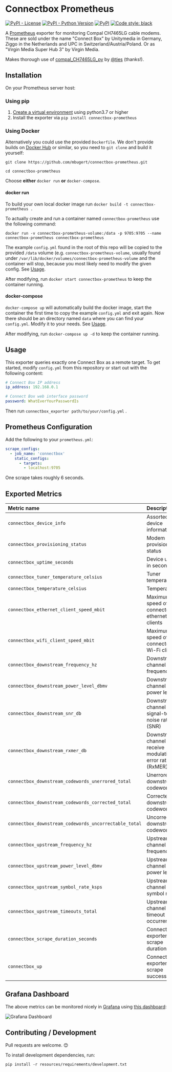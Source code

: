# Connectbox Prometheus
[![PyPI - License](https://img.shields.io/pypi/l/connectbox-prometheus.svg)](https://pypi.org/project/connectbox-prometheus/)
[![PyPI - Python Version](https://img.shields.io/pypi/pyversions/connectbox-prometheus.svg)](https://pypi.org/project/connectbox-prometheus/)
[![PyPI](https://img.shields.io/pypi/v/connectbox-prometheus.svg)](https://pypi.org/project/connectbox-prometheus/)
[![Code style: black](https://img.shields.io/badge/code%20style-black-000000.svg)](https://github.com/psf/black)

A [Prometheus](https://prometheus.io/) exporter for monitoring Compal CH7465LG cable modems. These are sold under the name "Connect Box" by Unitymedia in Germany, Ziggo in the Netherlands and UPC in Switzerland/Austria/Poland. Or as "Virgin Media Super Hub 3" by Virgin Media.

Makes thorough use of [compal_CH7465LG_py](https://github.com/ties/compal_CH7465LG_py) by [@ties](https://github.com/ties/) (thanks!).

## Installation
On your Prometheus server host:

### Using pip
1. [Create a virtual environment](https://packaging.python.org/tutorials/installing-packages/#creating-virtual-environments) using python3.7 or higher
2. Install the exporter via `pip install connectbox-prometheus`

### Using Docker
Alternatively you could use the provided `Dockerfile`.
We don't provide builds on [Docker Hub](https://hub.docker.com/) or similar, so you need to `git clone` and build it yourself:

`git clone https://github.com/mbugert/connectbox-prometheus.git`

`cd connectbox-prometheus`

Choose **either** `docker run` **or** `docker-compose`.

#### docker run

To build your own local docker image run
`docker build -t connectbox-prometheus .`

To actually create and run a container named `connectbox-prometheus` use the following command:

`docker run -v connectbox-prometheus-volume:/data -p 9705:9705 --name connectbox-prometheus connectbox-prometheus`

The example `config.yml` found in the root of this repo will be copied to the provided `/data` volume (e.g. `connectbox-prometheus-volume`, usually found under `/var/lib/docker/volumes/connectbox-prometheus-volume` and the container will stop, because you most likely need to modify the given config. See [Usage](#usage).

After modifying, run `docker start connectbox-prometheus` to keep the container running.

#### docker-compose

`docker-compose up` will automatically build the docker image, start the container the first time to copy the example `config.yml` and exit again.
Now there should be an directory named `data` where you can find your `config.yml`. Modify it to your needs. See [Usage](#usage).

After modifying, run `docker-compose up -d` to keep the container running.

## Usage
This exporter queries exactly one Connect Box as a remote target.
To get started, modify `config.yml` from this repository or start out with the following content:
```yaml
# Connect Box IP address
ip_address: 192.168.0.1

# Connect Box web interface password
password: WhatEverYourPasswordIs
```

Then run `connectbox_exporter path/to/your/config.yml` .

## Prometheus Configuration
Add the following to your `prometheus.yml`:
```yaml
scrape_configs:
  - job_name: 'connectbox'
    static_configs:
      - targets:
        - localhost:9705
```
One scrape takes roughly 6 seconds.

## Exported Metrics
| Metric name                                           | Description                                               |
|:------------------------------------------------------|:----------------------------------------------------------|
| `connectbox_device_info`                              | Assorted device information                               |
| `connectbox_provisioning_status`                      | Modem provisioning status                                 |
| `connectbox_uptime_seconds`                           | Device uptime in seconds                                  |
| `connectbox_tuner_temperature_celsius`                | Tuner temperature                                         |
| `connectbox_temperature_celsius`                      | Temperature                                               |
| `connectbox_ethernet_client_speed_mbit`               | Maximum speed of connected ethernet clients               |
| `connectbox_wifi_client_speed_mbit`                   | Maximum speed of connected Wi-Fi clients                  |
| `connectbox_downstream_frequency_hz`                  | Downstream channel frequency                              |
| `connectbox_downstream_power_level_dbmv`              | Downstream channel power level                            |
| `connectbox_downstream_snr_db`                        | Downstream channel signal-to-noise ratio (SNR)            |
| `connectbox_downstream_rxmer_db`                      | Downstream channel receive modulation error ratio (RxMER) |
| `connectbox_downstream_codewords_unerrored_total`     | Unerrored downstream codewords                            |
| `connectbox_downstream_codewords_corrected_total`     | Corrected downstream codewords                            |
| `connectbox_downstream_codewords_uncorrectable_total` | Uncorrectable downstream codewords                        |
| `connectbox_upstream_frequency_hz`                    | Upstream channel frequency                                |
| `connectbox_upstream_power_level_dbmv`                | Upstream channel power level                              |
| `connectbox_upstream_symbol_rate_ksps`                | Upstream channel symbol rate                              |
| `connectbox_upstream_timeouts_total`                  | Upstream channel timeout occurrences                      |
| `connectbox_scrape_duration_seconds`                  | Connect Box exporter scrape duration                      |
| `connectbox_up`                                       | Connect Box exporter scrape success                       |

## Grafana Dashboard

The above metrics can be monitored nicely in [Grafana](https://github.com/grafana/grafana) using [this dashboard](https://grafana.com/grafana/dashboards/12078/):

![Grafana Dashboard](resources/docs/grafana_dashboard_screenshot.png)

## Contributing / Development
Pull requests are welcome. 😊

To install development dependencies, run:

`pip install -r resources/requirements/development.txt`